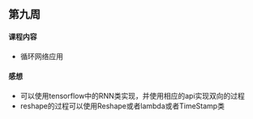 ## 第九周

#### 课程内容

- 循环网络应用

#### 感想

- 可以使用tensorflow中的RNN类实现，并使用相应的api实现双向的过程
- reshape的过程可以使用Reshape或者lambda或者TimeStamp类
